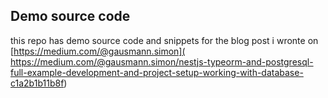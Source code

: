 ## Demo source code 

this repo has demo source code and snippets for the blog post i wronte on [https://medium.com/@gausmann.simon](
https://medium.com/@gausmann.simon/nestjs-typeorm-and-postgresql-full-example-development-and-project-setup-working-with-database-c1a2b1b11b8f)
